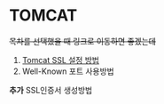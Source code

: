 # TOMCAT

~~목차를 선택했을 때 링크로 이동하면 좋겠는데~~
1. [Tomcat SSL 설정 방법](note/ssl_note.md)
2. Well-Known 포트 사용방법

__추가__ SSL인증서 생성방법